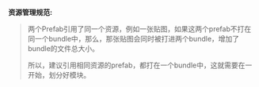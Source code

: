 **资源管理规范:**

> 两个Prefab引用了同一个资源，例如一张贴图，​如果这两个prefab不打在同一个bundle中，那么，那张贴图会同时被打进两个bundle，增加了bundle的文件总大小。
>
> 所以，建议引用相同资源的prefab，都打在一个bundle中，这就需要在一开始，划分好模块。

